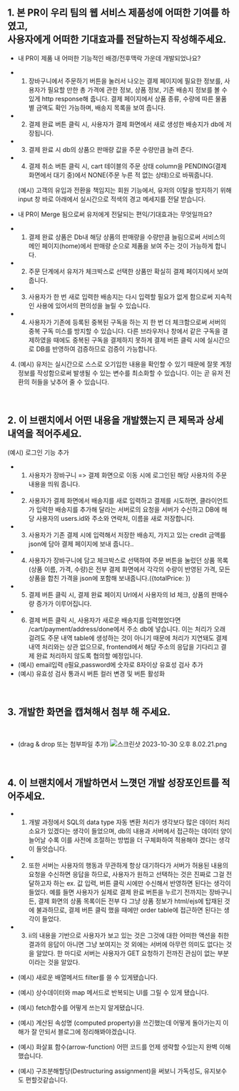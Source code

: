 ## 1. 본 PR이 우리 팀의 웹 서비스 제품성에 어떠한 기여를 하였고, <br> 사용자에게 어떠한 기대효과를 전달하는지 작성해주세요.

- 내 PR이 제품 내 어떠한 기능적인 배경/전후맥락 가운데 개발되었나요?
- 1. 장바구니에서 주문하기 버튼을 눌러서 나오는 결제 페이지에 필요한 정보를, 사용자가 필요할 만한 총 가격에 관한 정보, 상품 정보, 기존 배송지 정보를 볼 수 있게 http response해 줍니다.
     결제 페이지에서 상품 종류, 수량에 따른 물품별 금액도 확인 가능하며, 배송지 목록을 보여 줍니다.
- 2.  결제 완료 버튼 클릭 시, 사용자가 결제 화면에서 새로 생성한 배송지가 db에 저장됩니다.
- 3. 결제 완료 시 db의 상품으 판매량 값을 주문 수량만큼 늘려 준다.
- 4. 결제 취소 버튼 클릭 시, cart 테이블의 주문 상태 column을 PENDING(결제 화면에서 대기 중)에서 NONE(주문 누른 적 없는 상태)으로 바꿔줍니다.


  (예시) 고객의 유입과 전환을 책임지는 회원 기능에서, 유저의 이탈을 방지하기 위해 input 창 바로 아래에서 실시간으로 적색의 경고 메세지를 전달 받습니다.
    
    
- 내 PR이 Merge 됨으로써 유저에게 전달되는 편익/기대효과는 무엇일까요?
- 1.    결제 완료 상품은 Db내 해당 상품의 판매량을 수량만큼 늘림으로써 서비스의 메인 페이지(home)에서 판매량 순으로 제품을 보여 주는 것이 가능하게 합니다. 
- 2.    주문 단계에서 유저가 체크박스로 선택한 상품만 확실히 결제 페이지에서 보여줍니다. 
- 3. 사용자가 한 번 새로 입력한 배송지는 다시 입력할 필요가 없게 함으로써 지속적인 사용에 있어서의 편의성을 늘릴 수 있습니다.
- 4. 사용자가 기존에 등록된 중복된 구독을 하는 지 한 번 더 체크함으로써 서버의 중복 구독 미스를 방지할 수 있습니다. 다른 브라우저나 창에서 같은 구독을 결제하였을 때에도 중복된 구독을 결제하지 못하게 결제 버튼 클릭 시에 실시간으로 DB를 반영하여 검증하므로 검증이 가능합니다.
  
4. (예시) 유저는 실시간으로 스스로 오기입한 내용을 확인할 수 있기 때문에 잘못 계정 정보를 작성함으로써 발생될 수 있는 변수를 최소화할 수 있습니다. 이는 곧 유저 전환의 허들을 낮추어 줄 수 있습니다.
  
<br />

## 2. 이 브랜치에서 어떤 내용을 개발했는지 큰 제목과 상세 내역을 적어주세요.
    
    
(예시) 로그인 기능 추가
- 1. 사용자가 장바구니 => 결제 화면으로 이동 시에 로그인된 해당 사용자의 주문 내용을 띄워 줍니다.
- 2. 사용자가 결제 화면에서 배송지를 새로 입력하고 결제를 시도하면, 클라이언트가 입력한 배송지를 추가해 달라는 서버로의 요청을 서버가 수신하고 DB에 해당 사용자의 users.id와 주소와 연락처, 이름을 새로 저장합니다.
- 3. 사용자가 기존 결제 시에 입력해서 저장한 배송지, 가지고 있는 credit 금액를 json에 담아 결제 페이지에 보내 줍니다..
- 4. 사용자가 장바구니에 담고 체크박스로 선택하여 주문 버튼을 눌렀던 상품 목록(상품 이름, 가격, 수량)은 전부 결제 화면에서 각각의 수량이 반영된 가격, 모든 상품을 합친 가격을 json에 포함해 보내줍니다.({totalPrice: })
- 5. 결제 버튼 클릭 시, 결제 완료 페이지 Url에서 사용자의 Id 체크, 상품의 판매수량 증가가 이루어집니다.
- 6. 결제 버튼 클릭 시, 사용자가 새로운 배송지를 입력했었다면  /cart/payment/address/done에서 주소 db에 넣습니다. 이는 처리가 오래 걸려도 주문 내역 table에 생성하는 것이 아니기 때문에 처리가 지연돼도 결제 내역 처리와는 상관 없으므로, frontend에서 해당 주소의 응답을 기다리고 결제 완료 처리하지 않도록 협의할 예정입니다.
- (예시) email입력 `@`필요,password에 숫자로 8자이상 유효성 검사 추가
- (예시) 유효성 검사 통과시 버튼 컬러 변경 및 버튼 활성화

<br />

## 3. 개발한 화면을 캡쳐해서 첨부 해 주세요. 
<br />

- (drag & drop 또는 첨부파일 추가)
![스크린샷 2023-10-30 오후 8.02.21.png](..%2F..%2FDesktop%2F%EC%8A%A4%ED%81%AC%EB%A6%B0%EC%83%B7%202023-10-30%20%EC%98%A4%ED%9B%84%208.02.21.png)
<br />

## 4. 이 브랜치에서 개발하면서 느꼇던 개발 성장포인트를 적어주세요.

- 1. 개발 과정에서 SQL의 data type 자동 변환 처리가 생각보다 많은 데이터 처리 소요가 있겠다는 생각이 들었으며, db의 내용과 서버에서 접근하는 데이터 양이 늘어날 수록 이를 사전에 조절하는 방법을 더 구체화하여 적용해야 겠다는 생각이 들엇습니다.
- 2. 또한 서버는 사용자의 행동과 무관하게 항상 대기하다가 서버가 허용된 내용의 요청을 수신하면 응답을 하므로, 사용자가 원하고 선택하는 것은 진짜로 그걸 전달하고자 하는 ex. 값 입력, 버튼 클릭 시에만 수신해서 반영하면 된다는 생각이 들었다. 예를 들면 사용자가 실제로 결제 완료 버튼을 누르기 전까지는 장바구니든, 결제 화면의 상품 목록이든 전부 다 그냥 상품 정보가 html/ejs에 탑재된 것에 불과하므로,  결제 버튼 클릭 했을 때에만 order table에 접근하면 된다는 생각이 들었다.
- 3. ii의 내용을 기반으로 사용자가 보고 있는 것은 그것에 대한 어떠한 액션을 취한 결과의 응답이 아니면 그냥 보여지는 것 외에는 서버에 아무런 의미도 없다는 것을 알았다. 한 마디로 서버는 사용자가 GET 요청하기 전까진 관심이 없는 부분이라는 것을 알았다.

- (예시) 새로운 배열메서드 filter를 쓸 수 있게됐습니다.
- (예시) 상수데이터와 map 메서드로 반복되는 UI를 그릴 수 있게 됐습니다.
- (예시) fetch함수를 어떻게 쓰는지 알게됐습니다.
- (예시) 계산된 속성명 (computed property)을 쓰긴했는데 어떻게 돌아가는지 이해가 잘 안되서
  블로그에 정리해봐야겠습니다.
- (예시) 화살표 함수(arrow-function) 어떤 코드를 언제 생략할 수있는지 완벽 이해했습니다.
- (예시) 구조분해할당(Destructuring assignment)을 써보니 가독성도, 유지보수도 편할것같습니다.
  <br />
